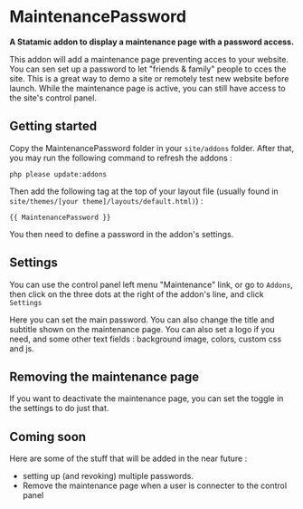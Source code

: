 # MaintenancePassword

**A Statamic addon to display a maintenance page with a password access.**


This addon will add a maintenance page preventing acces to your website. You can sen set up a password to let "friends & family" people to cces the site. This is a great way to demo a site or remotely test new website before launch. While the maintenance page is active, you can still have access to the site's control panel.


## Getting started

Copy the MaintenancePassword folder in your `site/addons` folder. After that, you may run the following command to refresh the addons :
```
php please update:addons
```

Then add the following tag at the top of your layout file (usually found in `site/themes/[your theme]/layouts/default.html)`) : 

```
{{ MaintenancePassword }}
```

You then need to define a password in the addon's settings.


## Settings

You can use the control panel left menu "Maintenance" link, or go to `Addons`, then click on the three dots at the right of the addon's line, and click `Settings`

Here you can set the main password.
You can also change the title and subtitle shown on the maintenance page. You can also set a logo if you need, and some other text fields : background image, colors, custom css and js.


## Removing the maintenance page

If you want to deactivate the maintenance page, you can set the toggle in the settings to do just that.

## Coming soon

Here are some of the stuff that will be added in the near future :
 * setting up (and revoking) multiple passwords.
 * Remove the maintenance page when a user is connecter to the control panel

